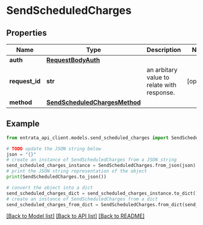 # SendScheduledCharges


## Properties

Name | Type | Description | Notes
------------ | ------------- | ------------- | -------------
**auth** | [**RequestBodyAuth**](RequestBodyAuth.md) |  | 
**request_id** | **str** | an arbitary value to relate with response. | [optional] 
**method** | [**SendScheduledChargesMethod**](SendScheduledChargesMethod.md) |  | 

## Example

```python
from entrata_api_client.models.send_scheduled_charges import SendScheduledCharges

# TODO update the JSON string below
json = "{}"
# create an instance of SendScheduledCharges from a JSON string
send_scheduled_charges_instance = SendScheduledCharges.from_json(json)
# print the JSON string representation of the object
print(SendScheduledCharges.to_json())

# convert the object into a dict
send_scheduled_charges_dict = send_scheduled_charges_instance.to_dict()
# create an instance of SendScheduledCharges from a dict
send_scheduled_charges_from_dict = SendScheduledCharges.from_dict(send_scheduled_charges_dict)
```
[[Back to Model list]](../README.md#documentation-for-models) [[Back to API list]](../README.md#documentation-for-api-endpoints) [[Back to README]](../README.md)


